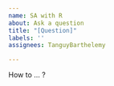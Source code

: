 ```yaml
---
name: SA with R
about: Ask a question
title: "[Question]"
labels: ''
assignees: TanguyBarthelemy

---
```


How to ... ?
